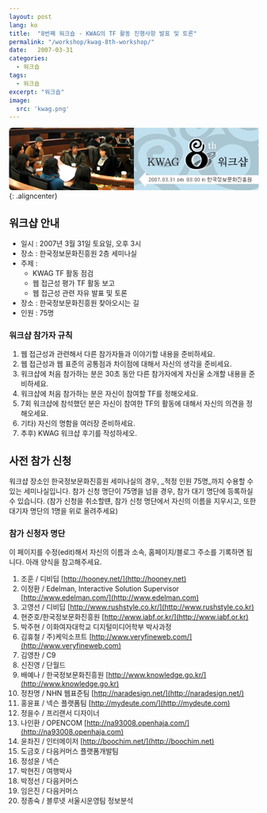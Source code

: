```yaml
---
layout: post
lang: ko
title:  "8번째 워크숍 - KWAG의 TF 활동 진행사항 발표 및 토론"
permalink: "/workshop/kwag-8th-workshop/"
date:   2007-03-31
categories:
  - 워크숍
tags:
  - 워크숍
excerpt: "워크숍"
image:
  src: 'kwag.png'
---
```


![8번째 워크숍 - KWAG의 TF 활동 진행사항 발표 및 토론](/assets/img/workshop/kwag8th-1.jpg){: .aligncenter}

## 워크샵 안내

  * 일시 : 2007년 3월 31일 토요일, 오후 3시
  * 장소 : 한국정보문화진흥원 2층 세미나실
  * 주제 : 
      * KWAG TF 활동 점검
      * 웹 접근성 평가 TF 활동 보고
      * 웹 접근성 관련 자유 발표 및 토론
  * 장소 : 한국정보문화진흥원 찾아오시는 길
  * 인원 : 75명

### 워크샵 참가자 규칙

  1. 웹 접근성과 관련해서 다른 참가자들과 이야기할 내용을 준비하세요.
  2. 웹 접근성과 웹 표준의 공통점과 차이점에 대해서 자신의 생각을 준비세요.
  3. 워크샵에 처음 참가하는 분은 30초 동안 다른 참가자에게 자신울 소개할 내용을 준비하세요.
  4. 워크샵에 처음 참가하는 분은 자신이 참여할 TF를 정해오세요.
  5. 7회 워크샵에 참석했던 분은 자신이 참여한 TF의 활동에 대해서 자신의 의견을 정해오세요.
  6. 기타) 자신의 명함을 여러장 준비하세요.
  7. 추후) KWAG 워크샵 후기를 작성하세오.

## 사전 참가 신청

워크샵 장소인 한국정보문화진흥원 세미나실의 경우, _적정 인원 75명_까지 수용할 수 있는 세미나실입니다. 참가 신청 명단이 75명을 넘을 경우, 참가 대기 명단에 등록하실 수 있습니다. (참가 신청을 취소할떈, 참가 신청 명단에서 자신의 이름을 지우시고, 또한 대기자 명단의 1명을 위로 올려주세요)

### 참가 신청자 명단

이 페이지를 수정(edit)해서 자신의 이름과 소속, 홈페이지/블로그 주소를 기록하면 됩니다. 아래 양식을 참고해주세요.

  1. 조훈 / 디비딥  [http://hooney.net/](http://hooney.net)
  2. 이정환 / Edelman, Interactive Solution Supervisor  [http://www.edelman.com/](http://www.edelman.com)
  3. 고영선 / 디비딥  [http://www.rushstyle.co.kr/](http://www.rushstyle.co.kr)
  4. 현준호/한국정보문화진흥원  [http://www.iabf.or.kr/](http://www.iabf.or.kr)
  5. 박주현 / 이화여자대학교 디지털미디어학부 박사과정
  6. 김휴철 /  주)케익소프트 [http://www.veryfineweb.com/](http://www.veryfineweb.com)
  7. 김영찬 / C9
  8. 신진영 / 단월드
  9. 배예나 / 한국정보문화진흥원  [http://www.knowledge.go.kr/](http://www.knowledge.go.kr)
 10. 정찬명 / NHN 웹표준팀  [http://naradesign.net/](http://naradesign.net/)
 11. 홍윤표 / 넥슨 플랫폼팀  [http://mydeute.com/](http://mydeute.com)
 12. 정을수 / 프리랜서 디자이너
 13. 나인환 / OPENCOM  [http://na93008.openhaja.com/](http://na93008.openhaja.com)
 14. 윤좌진 / 인터메이저  [http://boochim.net/](http://boochim.net)
 15. 도금호 / 다음커머스 플랫폼개발팀
 16. 정성윤 / 넥슨
 17. 박현진 / 여행박사
 18. 박정선 / 다음커머스
 19. 임은진 / 다음커머스
 20. 정종숙 / 블루넷 서울시운영팀 정보분석